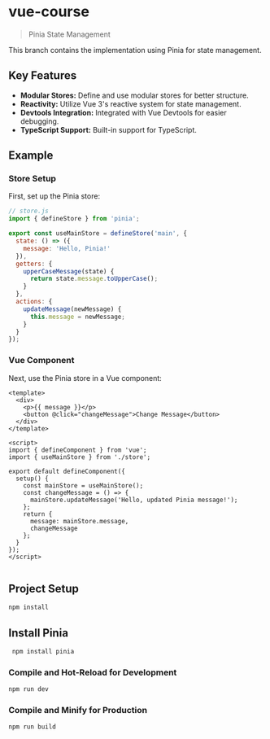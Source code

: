 # vue-course

> Pinia State Management

This branch contains the implementation using Pinia for state management.

## Key Features

- **Modular Stores:** Define and use modular stores for better structure.
- **Reactivity:** Utilize Vue 3's reactive system for state management.
- **Devtools Integration:** Integrated with Vue Devtools for easier debugging.
- **TypeScript Support:** Built-in support for TypeScript.

## Example

### Store Setup

First, set up the Pinia store:

```javascript
// store.js
import { defineStore } from 'pinia';

export const useMainStore = defineStore('main', {
  state: () => ({
    message: 'Hello, Pinia!'
  }),
  getters: {
    upperCaseMessage(state) {
      return state.message.toUpperCase();
    }
  },
  actions: {
    updateMessage(newMessage) {
      this.message = newMessage;
    }
  }
});
```
### Vue Component
Next, use the Pinia store in a Vue component:

```vue
<template>
  <div>
    <p>{{ message }}</p>
    <button @click="changeMessage">Change Message</button>
  </div>
</template>

<script>
import { defineComponent } from 'vue';
import { useMainStore } from './store';

export default defineComponent({
  setup() {
    const mainStore = useMainStore();
    const changeMessage = () => {
      mainStore.updateMessage('Hello, updated Pinia message!');
    };
    return {
      message: mainStore.message,
      changeMessage
    };
  }
});
</script>


```

## Project Setup

```sh
npm install
```

## Install Pinia
```sh
 npm install pinia
```

### Compile and Hot-Reload for Development

```sh
npm run dev
```

### Compile and Minify for Production

```sh
npm run build
```


